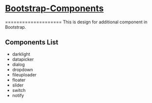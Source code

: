 
# [Bootstrap-Components](http://deadpeople.github.io/bootstrap-components)
====================
This is design for additional component in Bootstrap.

## Components List
* darklight
* datapicker
* dialog
* dropdown
* fileuploader
* floater
* slider
* switch
* notify

